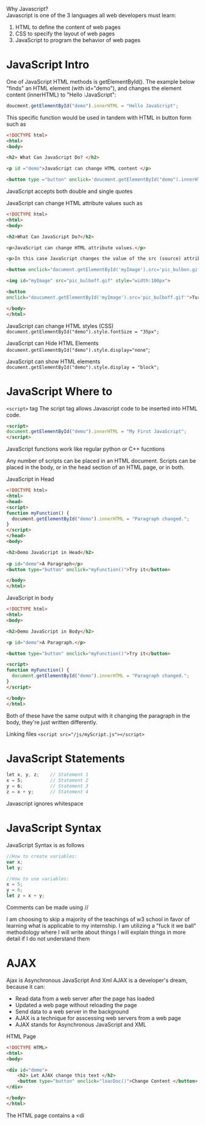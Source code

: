 Why Javascript?<br> Javascript is one of the 3 languages all web developers must learn:
1. HTML to define the content of web pages
2. CSS to specify the layout of web pages
3. JavaScript to program the behavior of web pages

# JavaScript Intro

One of JavaScript HTML methods is getElementById(). The example below "finds"  an HTML element (with id="demo"), and changes the element content (innerHTML) to "Hello :JavaScript":
```JavaScript
doucment.getElementById("demo").innerHTML = "Hello JavaScript";
```

This specific function would be used in tandem with HTML in button form such as 
```html
<!DOCTYPE html>
<html>
<body>

<h2> What Can JavaScript Do? </h2>

<p id ="demo">JavaScript can change HTML content </p>

<button type ="button" onclick='doucment.getElementById("demo").innerHTML = "Hello JavaScript!"'>Click me!</button>
```
JavaScript accepts both double and single quotes

JavaScript can change HTML attribute values such as 
```html
<!DOCTYPE html>
<html>
<body>

<h2>What Can JavaScript Do?</h2>

<p>JavaScript can change HTML attribute values.</p>

<p>In this case JavaScript changes the value of the src (source) attribute of an image.</p>

<button onclick="document.getElementById('myImage').src='pic_bulbon.gif'">Turn on the light</button>

<img id="myImage" src="pic_bulboff.gif" style="width:100px">

<button
onclick="doucument.getElementById('myImage').src='pic_bulboff.gif'">Turn off the light </button>

</body>
</html>
```

JavaScript can change HTML styles (CSS)
`document.getElementById("demo").style.fontSize = "35px";`

JavaScript can Hide HTML Elements
`document.getElementById("demo").style.display="none"`;

JavaScript can show HTML elements
`document.getElementById("demo").style.display = "block";`

# JavaScript Where to

`<script>` tag
The script tag allows Javascript code to be inserted into HTML code.
```HTML
<script>
document.getElementById("demo").innerHTML = "My First JavaScript";
</script>
```

JavaScript functions work like regular python or C++ fucntions

Any number of scripts can be placed in an HTML document. Scripts can be placed in the body, or in the head section of an HTML page, or in both.

JavaScript in Head
```html
<!DOCTYPE html>  
<html>  
<head>  
<script>  
function myFunction() {  
  document.getElementById("demo").innerHTML = "Paragraph changed.";  
}  
</script>  
</head>  
<body>

<h2>Demo JavaScript in Head</h2>  
  
<p id="demo">A Paragraph</p>  
<button type="button" onclick="myFunction()">Try it</button>

</body>  
</html>
```

JavaScript in body
```html
<!DOCTYPE html>
<html>
<body>

<h2>Demo JavaScript in Body</h2>

<p id="demo">A Paragraph.</p>

<button type="button" onclick="myFunction()">Try it</button>

<script>
function myFunction() {
  document.getElementById("demo").innerHTML = "Paragraph changed.";
}
</script>

</body>
</html> 
```

Both of these have the same output with it changing the paragraph in the body, they're just written differently. 

Linking files
`<script src="/js/myScript.js"></script>`

# JavaScript Statements

```javascript
let x, y, z;    // Statement 1  
x = 5;          // Statement 2  
y = 6;          // Statement 3  
z = x + y;      // Statement 4
```

Javascript ignores whitespace

# JavaScript Syntax

JavaScript Syntax is as follows 
```JavaScript
//How to create variables:
var x;
let y;

//How to use variables:
x = 5;
y = 6;
let z = x + y;
```

Comments can be made using //

I am choosing to skip a majority of the teachings of w3 school in favor of learning what is applicable to my internship. I am utilizing a "fuck it we ball" methodology where I will write about things I will explain things in more detail if I do not understand them

# AJAX 
Ajax is Asynchronous JavaScript And Xml
AJAX is a developer's dream, because it can:
- Read data from a web server after the page has loaded
- Updated a web page without reloading the page
- Send data to a web server in the background
- AJAX is a technique for asscessing web servers from a web page
- AJAX stands for Asynchronous JavaScript and XML

HTML Page
```html
<!DOCTYPE HTML>
<html>
<body>

<div id="demo">
	<h2> Let AJAX change this text </h2>
	<button type="button" onclick="loacDoc()">Change Content </button>
</div>

</body>
</html>
```

The HTML page contains a <di